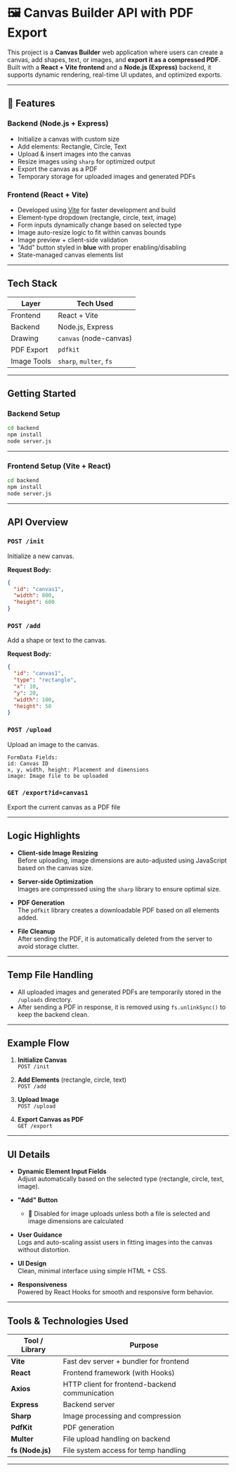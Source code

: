 # 🖼️ Canvas Builder API with PDF Export

This project is a **Canvas Builder** web application where users can create a canvas, add shapes, text, or images, and **export it as a compressed PDF**. Built with a **React + Vite frontend** and a **Node.js (Express)** backend, it supports dynamic rendering, real-time UI updates, and optimized exports.

---

## 📌 Features

### Backend (Node.js + Express)
- Initialize a canvas with custom size
- Add elements: Rectangle, Circle, Text
- Upload & insert images into the canvas
- Resize images using `sharp` for optimized output
- Export the canvas as a PDF
- Temporary storage for uploaded images and generated PDFs

### Frontend (React + Vite)
- Developed using [Vite](https://vitejs.dev/) for faster development and build
- Element-type dropdown (rectangle, circle, text, image)
- Form inputs dynamically change based on selected type
- Image auto-resize logic to fit within canvas bounds
- Image preview + client-side validation
- "Add" button styled in **blue** with proper enabling/disabling
- State-managed canvas elements list

---

##  Tech Stack

| Layer       | Tech Used                     |
|-------------|-------------------------------|
| Frontend    | React + Vite                  |
| Backend     | Node.js, Express              |
| Drawing     | `canvas` (node-canvas)        |
| PDF Export  | `pdfkit`                      |
| Image Tools | `sharp`, `multer`, `fs`       |

---
## Getting Started

### Backend Setup

```bash
cd backend
npm install
node server.js
```
---
### Frontend Setup (Vite + React)

```bash
cd backend
npm install
node server.js
```
---
## API Overview

### `POST /init`
Initialize a new canvas.

**Request Body:**
```json
{
  "id": "canvas1",
  "width": 800,
  "height": 600
}
```
### `POST /add`
Add a shape or text to the canvas.

**Request Body:**
```json
{
  "id": "canvas1",
  "type": "rectangle",
  "x": 10,
  "y": 20,
  "width": 100,
  "height": 50
}
```
### `POST /upload`
Upload an image to the canvas.
```
FormData Fields:
id: Canvas ID
x, y, width, height: Placement and dimensions
image: Image file to be uploaded
```
### `GET /export?id=canvas1`
Export the current canvas as a PDF file

---
##  Logic Highlights

- **Client-side Image Resizing**  
  Before uploading, image dimensions are auto-adjusted using JavaScript based on the canvas size.

- **Server-side Optimization**  
  Images are compressed using the `sharp` library to ensure optimal size.

- **PDF Generation**  
  The `pdfkit` library creates a downloadable PDF based on all elements added.

- **File Cleanup**  
  After sending the PDF, it is automatically deleted from the server to avoid storage clutter.

---

##  Temp File Handling

- All uploaded images and generated PDFs are temporarily stored in the `/uploads` directory.
- After sending a PDF in response, it is removed using `fs.unlinkSync()` to keep the backend clean.

---

##  Example Flow

1. **Initialize Canvas**  
   `POST /init`

2. **Add Elements** (rectangle, circle, text)  
   `POST /add`

3. **Upload Image**  
   `POST /upload`

4. **Export Canvas as PDF**  
   `GET /export`

---

##  UI Details

- **Dynamic Element Input Fields**  
  Adjust automatically based on the selected type (rectangle, circle, text, image).

- **"Add" Button**   
  - 🚫 Disabled for image uploads unless both a file is selected and image dimensions are calculated

- **User Guidance**  
  Logs and auto-scaling assist users in fitting images into the canvas without distortion.

- **UI Design**  
  Clean, minimal interface using simple HTML + CSS.

- **Responsiveness**  
  Powered by React Hooks for smooth and responsive form behavior.

---

##  Tools & Technologies Used

| Tool / Library | Purpose                                      |
|----------------|----------------------------------------------|
| **Vite**       | Fast dev server + bundler for frontend       |
| **React**      | Frontend framework (with Hooks)              |
| **Axios**      | HTTP client for frontend-backend communication |
| **Express**    | Backend server                               |
| **Sharp**      | Image processing and compression             |
| **PdfKit**     | PDF generation                               |
| **Multer**     | File upload handling on backend              |
| **fs (Node.js)** | File system access for temp handling      |

---
